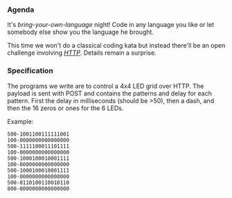 ### Agenda ###

It's *bring-your-own-language* night! Code in any language you like or let somebody else show you the language he brought.

This time we won't do a classical coding kata but instead there'll be an open challenge involving *[HTTP]*. 
Details remain a surprise.

[HTTP]: http://en.wikipedia.org/wiki/Hypertext_Transfer_Protocol

### Specification ###

The programs we write are to control a 4x4 LED grid over HTTP. The payload is sent with POST and contains the patterns and delay for each pattern. First the delay in milliseconds (should be >50), then a dash, and then the 16 zeros or ones for the 6 LEDs.

Example:

    500-1001100111111001
    100-0000000000000000
    500-1111100011101111
    100-0000000000000000
    500-1000100010001111
    100-0000000000000000
    500-1000100010001111
    100-0000000000000000
    500-0110100110010110
    800-0000000000000000
